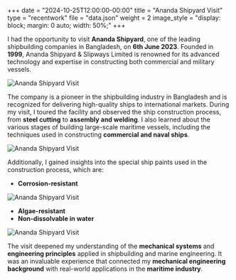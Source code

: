 +++
date = "2024-10-25T12:00:00-00:00"
title = "Ananda Shipyard Visit"
type = "recentwork"
file = "data.json"
weight = 2
image_style = "display: block; margin: 0 auto; width: 50%;"
+++

I had the opportunity to visit **Ananda Shipyard**, one of the leading shipbuilding companies in Bangladesh, on **6th June 2023**. Founded in **1999**, Ananda Shipyard & Slipways Limited is renowned for its advanced technology and expertise in constructing both commercial and military vessels.

![Ananda Shipyard Visit](../../../images/ananda_shipyard_1.jpeg)

[//]: # (*Caption: shipyard 1.*)

The company is a pioneer in the shipbuilding industry in Bangladesh and is recognized for delivering high-quality ships to international markets. During my visit, I toured the facility and observed the ship construction process, from **steel cutting** to **assembly and welding**. I also learned about the various stages of building large-scale maritime vessels, including the techniques used in constructing **commercial and naval ships**.

![Ananda Shipyard Visit](../../../images/ananda_shipyard_3.jpeg)

[//]: # (*Caption: shipyard 3.*)

Additionally, I gained insights into the special ship paints used in the construction process, which are:
- **Corrosion-resistant**

![Ananda Shipyard Visit](../../../images/ananda_shipyard_2.jpeg)

[//]: # (*Caption: shipyard 1.*)

- **Algae-resistant**
- **Non-dissolvable in water**

![Ananda Shipyard Visit](../../../images/ananda_shipyard_4.jpeg)

[//]: # (*Caption: shipyard 2.*)

The visit deepened my understanding of the **mechanical systems** and **engineering principles** applied in shipbuilding and marine engineering. It was an invaluable experience that connected my **mechanical engineering background** with real-world applications in the **maritime industry**.
